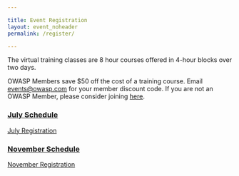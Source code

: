 ```yaml
---

title: Event Registration
layout: event_noheader
permalink: /register/

---
```

The virtual training classes are 8 hour courses offered in 4-hour blocks over two days. 

OWASP Members save $50 off the cost of a training course. Email events@owasp.com for your member discount code. If you are not an OWASP Member, please consider joining [here](https://owasp.org/membership/).

### [July Schedule](/schedule_july/)
[July Registration](https://www.eventbrite.com/e/owasp-2021-virtual-appsec-training-july-tickets-150799640785)

### [November Schedule](/schedule_november/)
[November Registration](https://www.eventbrite.com/e/owasp-2021-virtual-appsec-training-november-tickets-150803696917)
